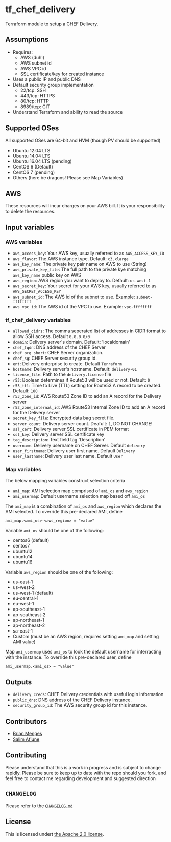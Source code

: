 # tf_chef_delivery
Terraform module to setup a CHEF Delivery.

## Assumptions

* Requires:
  * AWS (duh!)
  * AWS subnet id
  * AWS VPC id
  * SSL certificate/key for created instance
* Uses a public IP and public DNS
* Default security group implementation
  * 22/tcp: SSH
  * 443/tcp: HTTPS
  * 80/tcp: HTTP
  * 8989/tcp: GIT
* Understand Terraform and ability to read the source

## Supported OSes
All supported OSes are 64-bit and HVM (though PV should be supported)

* Ubuntu 12.04 LTS
* Ubuntu 14.04 LTS
* Ubuntu 16.04 LTS (pending)
* CentOS 6 (Default)
* CentOS 7 (pending)
* Others (here be dragons! Please see Map Variables)

## AWS

These resources will incur charges on your AWS bill. It is your responsibility to delete the resources.

## Input variables

### AWS variables

* `aws_access_key`: Your AWS key, usually referred to as `AWS_ACCESS_KEY_ID`
* `aws_flavor`: The AWS instance type. Default: `c3.xlarge`
* `aws_key_name`: The private key pair name on AWS to use (String)
* `aws_private_key_file`: The full path to the private kye matching `aws_key_name` public key on AWS
* `aws_region`: AWS region you want to deploy to. Default: `us-west-1`
* `aws_secret_key`: Your secret for your AWS key, usually referred to as `AWS_SECRET_ACCESS_KEY`
* `aws_subnet_id`: The AWS id of the subnet to use. Example: `subnet-ffffffff`
* `aws_vpc_id`: The AWS id of the VPC to use. Example: `vpc-ffffffff`

### tf_chef_delivery variables

* `allowed_cidrs`: The comma seperated list of addresses in CIDR format to allow SSH access. Default `0.0.0.0/0`
* `domain`: Delivery server's domain. Default: 'localdomain'
* `chef_fqdn`: DNS address of the CHEF Server
* `chef_org_short`: CHEF Server organization.
* `chef_sg`: CHEF Server security group id.
* `ent`: Delivery enterprise to create. Default `Terraform`
* `hostname`: Delivery server's hostname. Default: `delivery-01`
* `license_file`: Path to the `delivery.license` file
* `r53`: Boolean determines if Route53 will be used or not. Default: `0`
* `r53_ttl`: Time to Live (TTL) setting for Route53 A record to be created. Default: `180`
* `r53_zone_id`: AWS Route53 Zone ID to add an A record for the Delivery server
* `r53_zone_internal_id`: AWS Route53 Internal Zone ID to add an A record for the Delivery server
* `secret_key_file`: Encrypted data bag secret file.
* `server_count`: Delivery server count. Deafult: `1`, DO NOT CHANGE!
* `ssl_cert`: Delivery server SSL certificate in PEM format
* `ssl_key`: Delivery server SSL certificate key
* `tag_description`: Text field tag 'Description'
* `username`: Delivery username on CHEF Server. Default `delivery`
* `user_firstname`: Delivery user first name. Default `Delivery`
* `user_lastname`: Delivery user last name. Default `User`

### Map variables

The below mapping variables construct selection criteria

* `ami_map`: AMI selection map comprised of `ami_os` and `aws_region`
* `ami_usermap`: Default username selection map based off `ami_os`

The `ami_map` is a combination of `ami_os` and `aws_region` which declares the AMI selected. To override this pre-declared AMI, define

```
ami_map.<ami_os>-<aws_region> = "value"
```

Variable `ami_os` should be one of the following:

* centos6 (default)
* centos7
* ubuntu12
* ubuntu14
* ubuntu16

Variable `aws_region` should be one of the following:

* us-east-1
* us-west-2
* us-west-1 (default)
* eu-central-1
* eu-west-1
* ap-southeast-1
* ap-southeast-2
* ap-northeast-1
* ap-northeast-2
* sa-east-1
* Custom (must be an AWS region, requires setting `ami_map` and setting AMI value)

Map `ami_usermap` uses `ami_os` to look the default username for interracting with the instance. To override this pre-declared user, define

```
ami_usermap.<ami_os> = "value"
```

## Outputs

* `delivery_creds`: CHEF Delivery credentials with useful login information
* `public_dns`: DNS address of the CHEF Delivery instance.
* `security_group_id`: The AWS security group id for this instance.

## Contributors

* [Brian Menges](https://github.com/mengesb)
* [Salim Afiune](https://github.com/afiune)

## Contributing

Please understand that this is a work in progress and is subject to change rapidly. Please be sure to keep up to date with the repo should you fork, and feel free to contact me regarding development and suggested direction

## `CHANGELOG`

Please refer to the [`CHANGELOG.md`](CHANGELOG.md)

## License

This is licensed undert [the Apache 2.0 license](https://www.apache.org/licenses/LICENSE-2.0).
